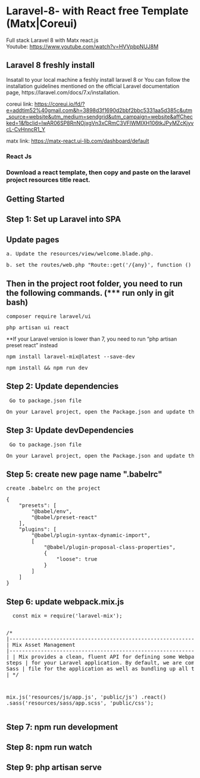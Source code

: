# Laravel-8- with React free Template (Matx|Coreui)
Full stack Laravel 8 with Matx react.js<br>
Youtube: https://www.youtube.com/watch?v=HVVpbpNUJ8M<br>

<h2>Laravel 8 freshly install</h2>
Insatall to your local machine a feshly install laravel 8 or  You can follow the installation guidelines mentioned on the official Laravel documentation page, https://laravel.com/docs/7.x/installation.

coreui link: https://coreui.io/fd/?e=addtim52%40gmail.com&h=3898d3f1690d2bbf2bbc5331aa5d385c&utm_source=website&utm_medium=sendgrid&utm_campaign=website&affChecked=1&fbclid=IwAR06SP8RnNOjxgVn3xCRmC3VFlWMIXH106tkJPyMZcKjyvcL-CvHnncR1_Y

matx link: https://matx-react.ui-lib.com/dashboard/default

<h3>React Js<h3>
  Download a react template, then copy and paste on the laravel project resources title react.
  
<h2>Getting Started</h2>
<h2>Step 1: Set up Laravel into SPA</h2>
<h2>Update pages</h2>
 <pre>a. Update the resources/view/welcome.blade.php.</pre>
 <pre>b. set the routes/web.php "Route::get('/{any}', function () {return view('react');})->where('any', '.*');" to have single pages only.</pre>
<h2>Then in the project root folder, you need to run the following commands. (*** run only in git bash)</h2>
<pre>composer require laravel/ui</pre>
<pre>php artisan ui react </pre>
  <span>**If your Laravel version is lower than 7, you need to run “php artisan preset react” instead</span>
<pre>npm install laravel-mix@latest --save-dev</pre>
<pre>npm install && npm run dev</pre>
 
<h2>Step 2: Update dependencies</h2>
<pre> Go to package.json file</pre>
<pre>On your Laravel project, open the Package.json and update the dependencies by combining all react dependencies with laravel 8</pre>

<h2>Step 3: Update devDependencies</h2>
<pre> Go to package.json file</pre>
<pre>On your Laravel project, open the Package.json and update the devDependencies by combining all react devDependencies with laravel 8</pre>
   
 <h2>Step 5: create new page name ".babelrc"</h2>
  <pre>create .babelrc on the project</pre>
  <pre>{
    "presets": [
        "@babel/env",
        "@babel/preset-react"
    ],
    "plugins": [
        "@babel/plugin-syntax-dynamic-import",
        [
            "@babel/plugin-proposal-class-properties",
            {
                "loose": true
            }
        ]
    ]
}</pre>
 <h2>Step 6: update webpack.mix.js</h2>
  <pre>
  const mix = require('laravel-mix');

/*
 |--------------------------------------------------------------------------
 | Mix Asset Management
 |--------------------------------------------------------------------------
 |
 | Mix provides a clean, fluent API for defining some Webpack build steps
 | for your Laravel application. By default, we are compiling the Sass
 | file for the application as well as bundling up all the JS files.
 |
 */

mix.js('resources/js/app.js', 'public/js')
    .react()
    .sass('resources/sass/app.scss', 'public/css');
  </pre>
 <h2>Step 7: npm run development</h2>
 <h2>Step 8: npm run watch</h2>
 <h2>Step 9: php artisan serve</h2>
